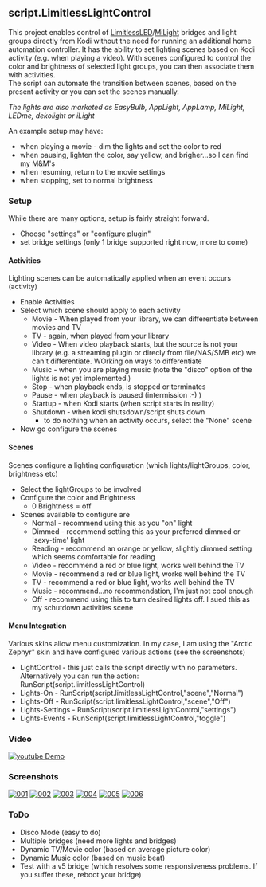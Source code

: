 ## script.LimitlessLightControl

This project enables control of [LimitlessLED](http://limitlessled.com)/[MiLight](http://www.milight.com/) bridges and light groups directly from Kodi without the need for running an additional home automation controller.
It has the ability to set lighting scenes based on Kodi activity (e.g. when playing a video).  With scenes configured to control the color and brightness of selected light groups, you can then associate them with activities.  
The script can automate the transition between scenes, based on the present activity or you can set the scenes manually.

_The lights are also marketed as EasyBulb, AppLight, AppLamp, MiLight, LEDme, dekolight or iLight_

An example setup may have:
  * when playing a movie - dim the lights and set the color to red
  * when pausing, lighten the color, say yellow, and brigher...so I can find my M&M's
  * when resuming, return to the movie settings
  * when stopping, set to normal brightness

### Setup
While there are many options, setup is fairly straight forward.
* Choose "settings" or "configure plugin"
* set bridge settings (only 1 bridge supported right now, more to come)

#### Activities
Lighting scenes can be automatically applied when an event occurs (activity)
* Enable Activities
* Select which scene should apply to each activity
  * Movie    - When played from your library, we can differentiate between movies and TV
  * TV       - again, when played from your library
  * Video    - When video playback starts, but the source is not your library (e.g. a streaming plugin or direcly from file/NAS/SMB etc) we can't differentiate.  WOrking on ways to differentiate
  * Music    - when you are playing music (note the "disco" option of the lights is not yet implemented.)
  * Stop     - when playback ends, is stopped or terminates
  * Pause    - when playback is paused (intermission :-) )
  * Startup  - when Kodi starts (when script starts in reality)
  * Shutdown - when kodi shutsdown/script shuts down
    * to do nothing when an activity occurs, select the "None" scene
* Now go configure the scenes

#### Scenes
Scenes configure a lighting configuration (which lights/lightGroups, color, brightness etc)
* Select the lightGroups to be involved
* Configure the color and Brightness
  * 0 Brightness = off
* Scenes available to configure are
  * Normal	 - recommend using this as you "on" light
  * Dimmed	 - recommend setting this as your preferred dimmed or 'sexy-time' light
  * Reading  - recommend an orange or yellow, slightly dimmed setting which seems comfortable for reading
  * Video    - recommend a red or blue light, works well behind the TV
  * Movie    - recommend a red or blue light, works well behind the TV
  * TV       - recommend a red or blue light, works well behind the TV
  * Music    - recommend...no recommendation, I'm just not cool enough
  * Off      - recommend using this to turn desired lights off.  I sued this as my schutdown activities scene

#### Menu Integration
Various skins allow menu customization.  In my case, I am using the "Arctic Zephyr" skin and have configured various actions (see the screenshots)
* LightControl    - this just calls the script directly with no parameters.  Alternatively you can run the action: RunScript(script.limitlessLightControl)
* Lights-On       - RunScript(script.limitlessLightControl,"scene","Normal")
* Lights-Off      - RunScript(script.limitlessLightControl,"scene","Off")
* Lights-Settings - RunScript(script.limitlessLightControl,"settings")
* Lights-Events   - RunScript(script.limitlessLightControl,"toggle") 

### Video
[![youtube Demo](http://img.youtube.com/vi/V16p14rEcL4/0.jpg)](https://youtu.be/V16p14rEcL4 "LimitlessLightControl early demo")

### Screenshots
[![001](http://ibin.co/2ThgIQN5py3G)](http://ibin.co/2ThdZVxCKIeO)
[![002](http://ibin.co/2ThgLEaaYh2v)](http://ibin.co/2ThdhwbgU6rI)
[![003](http://ibin.co/2ThgNjRuyQB1)](http://ibin.co/2ThdmJc0iO0H)
[![004](http://ibin.co/2ThgQXfPh7Ao)](http://ibin.co/2ThdqgcKwpXM)
[![005](http://ibin.co/2ThgTLsuPou2)](http://ibin.co/2ThduQuKZpyK)
[![006](http://ibin.co/2ThgWA6P8VZA)](http://ibin.co/2The03LK0tmr)

### ToDo
* Disco Mode (easy to do)
* Multiple bridges (need more lights and bridges)
* Dynamic TV/Movie color (based on average picture color)
* Dynamic Music color (based on music beat)
* Test with a v5 bridge (which resolves some responsiveness problems.  If you suffer these, reboot your bridge)
